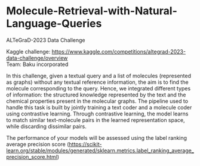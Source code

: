 # Molecule-Retrieval-with-Natural-Language-Queries
ALTeGraD-2023 Data Challenge
 
Kaggle challenge: https://www.kaggle.com/competitions/altegrad-2023-data-challenge/overview <br>
Team: Baku incorporated

In this challenge, given a textual query and a list of molecules (represented as graphs) without any textual reference information, the aim is to find the molecule corresponding to the query. Hence, we integrated different types of information: the structured knowledge represented by the text and the chemical properties present in the molecular graphs. The pipeline used to handle this task is built by jointly training a text coder and a molecule coder using contrastive learning. Through contrastive learning, the model learns to match similar text-molecule pairs in the learned representation space, while discarding dissimilar pairs.

The performance of your models will be assessed using the label ranking average precision score (https://scikit-learn.org/stable/modules/generated/sklearn.metrics.label_ranking_average_precision_score.html)

